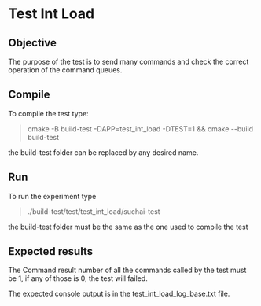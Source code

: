 # Test Int Load

## Objective

The purpose of the test is to send many commands and check the correct operation of the command queues.

## Compile

To compile the test type:
> cmake -B build-test -DAPP=test_int_load -DTEST=1 && cmake --build build-test

the build-test folder can be replaced by any desired name.

## Run

To run the experiment type

> ./build-test/test/test_int_load/suchai-test

the build-test folder must be the same as the one used to compile the test

## Expected results

The Command result number of all the commands called by the test must be 1, if any of those is 0,
the test will failed.

The expected console output is in the test_int_load_log_base.txt file.